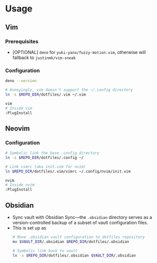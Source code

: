 # Usage

## Vim

### Prerequisites

- [OPTIONAL] `deno` for `yuki-yano/fuzzy-motion.vim`, otherwise will fallback to `justinmk/vim-sneak`

### Configuration

```sh
deno --version

# Annoyingly, vim doesn't support the ~/.config directory
ln -s $REPO_DIR/dotfiles/.vim ~/.vim

vim
# Inside vim
:PlugInstall
```

## Neovim

### Configuration

```sh
# Symbolic link the base .config directory
ln -s $REPO_DIR/dotfiles/.config ~/

# Link vimrc (aka init.vim for nvim)
ln $REPO_DIR/dotfiles/.vim/vimrc ~/.config/nvim/init.vim

nvim
# Inside nvim
:PlugInstall
```

## Obsidian

- Sync vault with Obsidian Sync—the `.obsidian` directory serves as a version-controlled backup of a subset of vault configuration files.
- This is set up as
	```sh
	# Move .obsidian vault configuration to dotfiles repository
	mv $VAULT_DIR/.obsidian $REPO_DIR/dotfiles/.obsidian

	# Symbolic link back to vault
	ln -s $REPO_DIR/dotfiles/.obsidian $VAULT_DIR/.obsidian
	```
